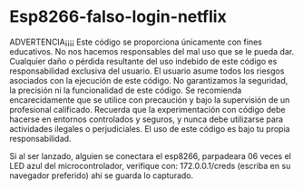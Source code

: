 # Esp8266-falso-login-netflix
ADVERTENCIA¡¡¡¡ Este código se proporciona únicamente con fines educativos. No nos hacemos responsables del mal uso que se le pueda dar. 
Cualquier daño o pérdida resultante del uso indebido de este código es responsabilidad exclusiva del usuario. 
El usuario asume todos los riesgos asociados con la ejecución de este código. 
No garantizamos la seguridad, la precisión ni la funcionalidad de este código. 
Se recomienda encarecidamente que se utilice con precaución y bajo la supervisión de un profesional calificado.
Recuerda que la experimentación con código debe hacerse en entornos controlados y seguros, y nunca debe utilizarse para actividades ilegales o perjudiciales. 
El uso de este código es bajo tu propia responsabilidad.



Si al ser lanzado, alguien se conectara el esp8266, parpadeara 06 veces el LED azul del microcontrolador, verifique con:
172.0.0.1/creds (escriba en su navegador preferido) ahi se guarda lo capturado.
